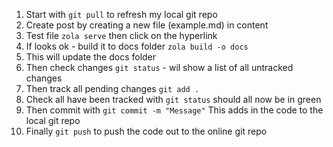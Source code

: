 1. Start with `git pull` to refresh my local git repo
1. Create post by creating a new file (example.md) in content
1. Test file `zola serve` then click on the hyperlink
1. If looks ok - build it to docs folder `zola build -o docs`
1. This will update the docs folder
1. Then check changes `git status` - wil show a list of all untracked changes 
1. Then track all pending changes `git add .` 
1. Check all have been tracked with `git status` should all now be in green
1. Then commit with `git commit -m "Message"` This adds in the code to the local git repo
1. Finally `git push` to push the code out to the online git repo